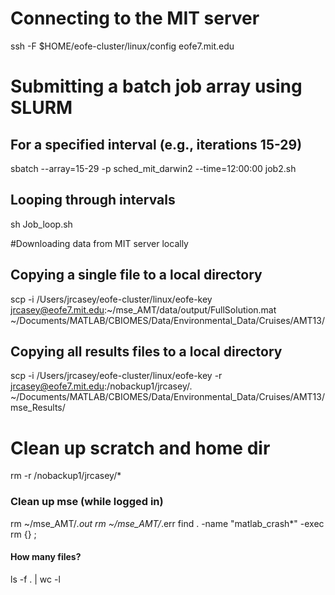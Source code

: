 # Connecting to the MIT server
ssh -F $HOME/eofe-cluster/linux/config eofe7.mit.edu

# Submitting a batch job array using SLURM
## For a specified interval (e.g., iterations 15-29)
sbatch --array=15-29 -p sched_mit_darwin2 --time=12:00:00 job2.sh

## Looping through intervals
sh Job_loop.sh

#Downloading data from MIT server locally
## Copying a single file to a local directory
scp -i /Users/jrcasey/eofe-cluster/linux/eofe-key jrcasey@eofe7.mit.edu:~/mse_AMT/data/output/FullSolution.mat ~/Documents/MATLAB/CBIOMES/Data/Environmental_Data/Cruises/AMT13/

## Copying all results files to a local directory
scp -i /Users/jrcasey/eofe-cluster/linux/eofe-key -r jrcasey@eofe7.mit.edu:/nobackup1/jrcasey/. ~/Documents/MATLAB/CBIOMES/Data/Environmental_Data/Cruises/AMT13/mse_Results/

# Clean up scratch and home dir
rm -r /nobackup1/jrcasey/*

### Clean up mse (while logged in)
rm ~/mse_AMT/*.out
rm ~/mse_AMT/*.err
find . -name "matlab_crash*" -exec rm {} \;

#### How many files?
ls -f . | wc -l
